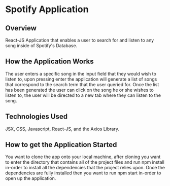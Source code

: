 # Spotify Application

## Overview

React-JS Application that enables a user to search for and listen to any song inside of Spotify's Database.

## How the Application Works

The user enters a specific song in the input field that they would wish to listen to, upon pressing enter the application 
will generate a list of songs that correspond to the search term that the user queried for. Once the list has
been generated the user can click on the song he or she wishes to listen to, the user will be directed to a new tab where they can 
listen to the song.

## Technologies Used

JSX, CSS, Javascript, React-JS, and the Axios Library.

## How to get the Application Started

You want to clone the app onto your local machine, after cloning you want to enter the directory that contains
all of the project files and run npm install in-order to install all the dependencies that the project relies 
upon. Once the dependencies are fully installed then you want to run npm start in-order to open up the application.
